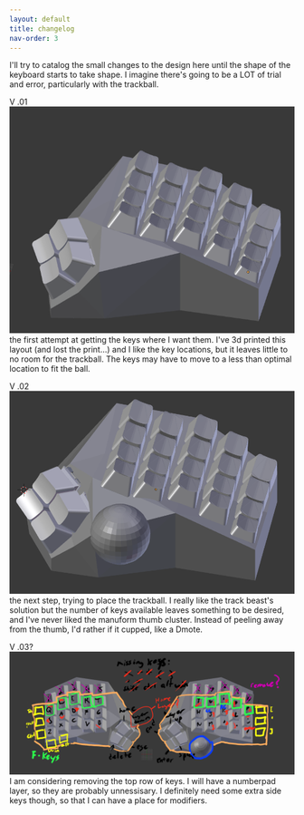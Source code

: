 ```yaml
---
layout: default
title: changelog
nav-order: 3
---
```


I'll try to catalog the small changes to the design here until the shape of the keyboard starts to take shape. I imagine there's going to be a LOT of trial and error, particularly with the trackball.

V .01
<img src="https://raw.githubusercontent.com/SpandexWizard/Archimedes/main/archimedes%20v.01.PNG" alt= "">
the first attempt at getting the keys where I want them. I've 3d printed this layout (and lost the print...) and I like the key locations, but it leaves little to no room for the trackball. The keys may have to move to a less than optimal location to fit the ball. 

V .02
<img src="https://raw.githubusercontent.com/SpandexWizard/Archimedes/main/archimedes%20v.02.PNG" alt="">
the next step, trying to place the trackball. I really like the track beast's solution but the number of keys available leaves something to be desired, and I've never liked the manuform thumb cluster. Instead of peeling away from the thumb, I'd rather if it cupped, like a Dmote.


V .03?
<img src="https://raw.githubusercontent.com/SpandexWizard/Archimedes/main/key%20layers%20and%20shape.png" alt="">
I am considering removing the top row of keys. I will have a numberpad layer, so they are probably unnessisary. I definitely need some extra side keys though, so that I can have a place for modifiers.
